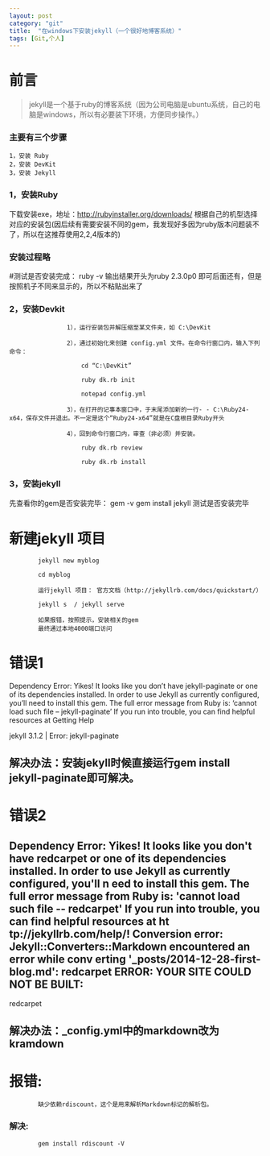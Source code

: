 ```yaml
---
layout: post
category: "git"
title:  "在windows下安装jekyll（一个很好地博客系统）"
tags: [Git,个人]
---
```


# 前言
>jekyll是一个基于ruby的博客系统（因为公司电脑是ubuntu系统，自己的电脑是windows，所以有必要装下环境，方便同步操作。）

### 主要有三个步骤
```
1，安装 Ruby
2，安装 DevKit
3，安装 Jekyll
```
### 1，安装Ruby
下载安装exe，地址：http://rubyinstaller.org/downloads/
根据自己的机型选择对应的安装包(因后续有需要安装不同的gem，我发现好多因为ruby版本问题装不了，所以在这推荐使用2,2,4版本的)
### 安装过程略
#测试是否安装完成：
ruby -v   输出结果开头为ruby 2.3.0p0 即可后面还有，但是按照机子不同来显示的，所以不粘贴出来了

### 2，安装Devkit
					1），运行安装包并解压缩至某文件夹，如 C:\DevKit

					2），通过初始化来创建 config.yml 文件。在命令行窗口内，输入下列命令：

						cd “C:\DevKit”

						ruby dk.rb init	

						notepad config.yml	

					3），在打开的记事本窗口中，于末尾添加新的一行- - C:\Ruby24-x64，保存文件并退出。不一定是这个“Ruby24-x64”就是在C盘根目录Ruby开头

					4），回到命令行窗口内，审查（非必须）并安装。

						ruby dk.rb review

						ruby dk.rb install
				
				
### 3，安装jekyll
先查看你的gem是否安装完毕：
	gem -v
	gem install jekyll
	测试是否安装完毕
	
# 新建jekyll 项目

			jekyll new myblog

			cd myblog	

			运行jekyll 项目： 官方文档（http://jekyllrb.com/docs/quickstart/）

			jekyll s  / jekyll serve

			如果报错，按照提示，安装相关的gem
			最终通过本地4000端口访问


# 错误1

Dependency Error: Yikes! It looks like you don’t have jekyll-paginate or one of its dependencies installed. In order to use Jekyll as currently configured, you’ll need to install this gem. The full error message from Ruby is: ‘cannot load such file – jekyll-paginate’ If you run into trouble, you can find helpful resources at Getting Help

jekyll 3.1.2 | Error: jekyll-paginate
## 解决办法：安装jekyll时候直接运行gem install jekyll-paginate即可解决。

# 错误2

Dependency Error: Yikes! It looks like you don't have redcarpet or one of its
dependencies installed. In order to use Jekyll as currently configured, you'll n
eed to install this gem. The full error message from Ruby is: 'cannot load such
file -- redcarpet' If you run into trouble, you can find helpful resources at ht
tp://jekyllrb.com/help/!
  Conversion error: Jekyll::Converters::Markdown encountered an error while conv
erting '_posts/2014-12-28-first-blog.md':
redcarpet
 ERROR: YOUR SITE COULD NOT BE BUILT:
------------------------------------
redcarpet
## 	解决办法：_config.yml中的markdown改为kramdown

# 报错:

			缺少依赖rdiscount，这个是用来解析Markdown标记的解析包。		
### 解决:
			gem install rdiscount -V